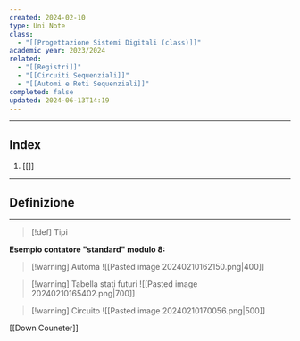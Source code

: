 ```yaml
---
created: 2024-02-10
type: Uni Note
class:
  - "[[Progettazione Sistemi Digitali (class)]]"
academic year: 2023/2024
related:
  - "[[Registri]]"
  - "[[Circuiti Sequenziali]]"
  - "[[Automi e Reti Sequenziali]]"
completed: false
updated: 2024-06-13T14:19
---
```

---
## Index
1. [[]]

---
## Definizione


---

>[!def] Tipi


**Esempio contatore "standard" modulo 8:**

>[!warning] Automa
>![[Pasted image 20240210162150.png|400]]

>[!warning] Tabella stati futuri
>![[Pasted image 20240210165402.png|700]]

>[!warning] Circuito
>![[Pasted image 20240210170056.png|500]]


[[Down Couneter]]
